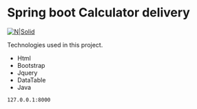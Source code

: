 # Spring boot Calculator delivery

[![N|Solid](https://spring.io/images/spring-logo-9146a4d3298760c2e7e49595184e1975.svg)](https://nodesource.com/products/nsolid)


Technologies used in this project.

- Html
- Bootstrap
- Jquery
- DataTable
- Java

```sh
127.0.0.1:8000
```